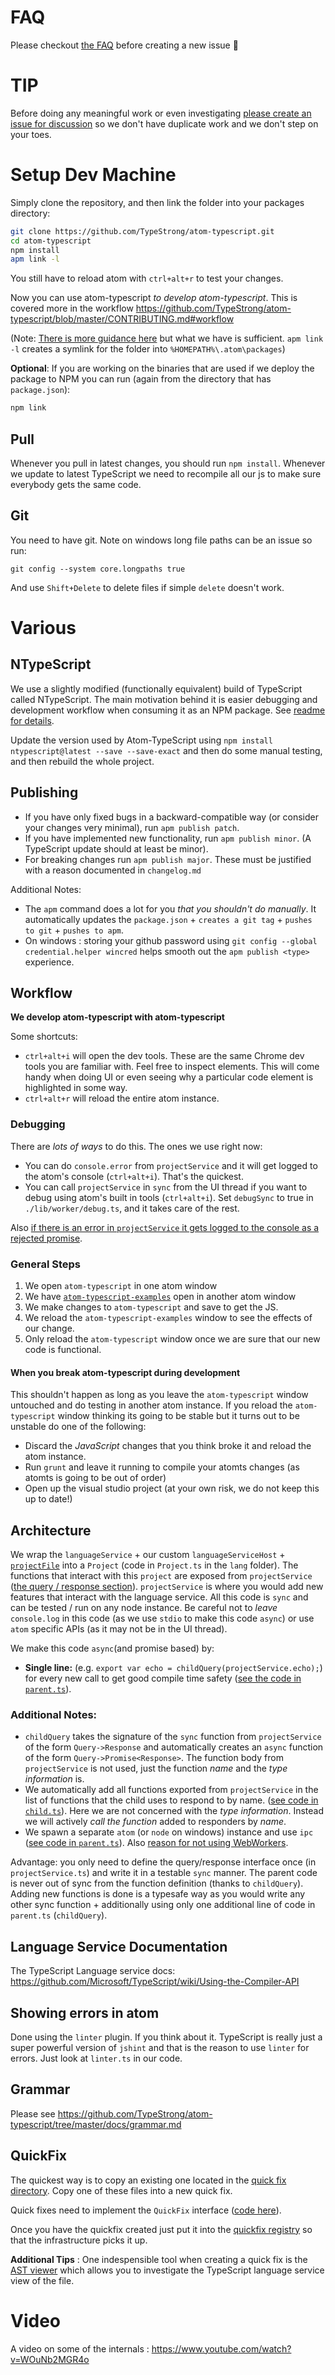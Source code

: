 # FAQ

Please checkout [the FAQ](https://github.com/TypeStrong/atom-typescript/blob/master/docs/faq.md) before creating a new issue :rose:

# TIP
Before doing any meaningful work or even investigating [please create an issue for discussion](https://github.com/TypeStrong/atom-typescript/issues) so we don't have duplicate work and we don't step on your toes.

# Setup Dev Machine
Simply clone the repository, and then link the folder into your packages directory:

```bash
git clone https://github.com/TypeStrong/atom-typescript.git
cd atom-typescript
npm install
apm link -l
```

You still have to reload atom with `ctrl+alt+r` to test your changes.

Now you can use atom-typescript *to develop atom-typescript*. This is covered more in the workflow https://github.com/TypeStrong/atom-typescript/blob/master/CONTRIBUTING.md#workflow

(Note: [There is more guidance here](https://github.com/atom/atom/blob/master/docs/contributing-to-packages.md) but what we have is sufficient. `apm link -l` creates a symlink for the folder into `%HOMEPATH%\.atom\packages`)

**Optional**: If you are working on the binaries that are used if we deploy the package to NPM you can run (again from the directory that has `package.json`):

```bash
npm link
```

## Pull
Whenever you pull in latest changes, you should run `npm install`. Whenever we update to latest TypeScript we need to recompile all our js to make sure everybody gets the same code.

## Git
You need to have git. Note on windows long file paths can be an issue so run:

```
git config --system core.longpaths true
```
And use `Shift+Delete` to delete files if simple `delete` doesn't work.

# Various

## NTypeScript
We use a slightly modified (functionally equivalent) build of TypeScript called NTypeScript. The main motivation behind it is easier debugging and development workflow when consuming it as an NPM package. See [readme for details](https://github.com/TypeStrong/ntypescript#ntypescript).

Update the version used by Atom-TypeScript using `npm install ntypescript@latest --save --save-exact` and then do some manual testing, and then rebuild the whole project.

## Publishing

* If you have only fixed bugs in a backward-compatible way (or consider your changes very minimal), run `apm publish patch`.
* If you have implemented new functionality, run `apm publish minor`. (A TypeScript update should at least be minor).
* For breaking changes run `apm publish major`. These must be justified with a reason documented in `changelog.md`

Additional Notes:
* The `apm` command does a lot for you *that you shouldn't do manually*. It automatically updates the `package.json` + `creates a git tag` + `pushes to git` + `pushes to apm`.
* On windows : storing your github password using `git config --global credential.helper wincred` helps smooth out the `apm publish <type>` experience.

## Workflow
**We develop atom-typescript with atom-typescript**

Some shortcuts:
* `ctrl+alt+i` will open the dev tools. These are the same Chrome dev tools you are familiar with. Feel free to inspect elements. This will come handy when doing UI or even seeing why a particular code element is highlighted in some way.
* `ctrl+alt+r` will reload the entire atom instance.

### Debugging
There are *lots of ways* to do this. The ones we use right now:

* You can do `console.error` from `projectService` and it will get logged to the atom's console (`ctrl+alt+i`). That's the quickest.
* You can call `projectService` in `sync` from the UI thread if you want to debug using atom's built in tools (`ctrl+alt+i`). Set `debugSync` to true in `./lib/worker/debug.ts`, and it takes care of the rest.

Also [if there is an error in `projectService` it gets logged to the console as a rejected promise](https://raw.githubusercontent.com/TypeStrong/atom-typescript-examples/master/screens/debugPromises.gif).

### General Steps
1. We open `atom-typescript` in one atom window
1. We have [`atom-typescript-examples`](https://github.com/TypeStrong/atom-typescript-examples) open in another atom window
1. We make changes to `atom-typescript` and save to get the JS.
1. We reload the `atom-typescript-examples` window to see the effects of our change.
1. Only reload the `atom-typescript` window once we are sure that our new code is functional.

#### When you break atom-typescript during development
This shouldn't happen as long as you leave the `atom-typescript` window untouched and do testing in another atom instance. If you reload the `atom-typescript` window thinking its going to be stable but it turns out to be unstable do one of the following:  
* Discard the *JavaScript* changes that you think broke it and reload the atom instance.
* Run `grunt` and leave it running to compile your atomts changes (as atomts is going to be out of order)
* Open up the visual studio project (at your own risk, we do not keep this up to date!)

## Architecture
We wrap the `languageService` + our custom `languageServiceHost` + [`projectFile`](https://github.com/TypeStrong/atom-typescript/blob/master/docs/tsconfig.md) into a `Project` (code in `Project.ts` in the `lang` folder). The functions that interact with this `project` are exposed from `projectService` ([the query / response section](https://github.com/TypeStrong/atom-typescript/blob/6fbf860eaf971baa3aca939626db553898cb40db/lib/main/lang/projectService.ts#L58-L244)). `projectService` is where you would add new features that interact with the language service. All this code is `sync` and can be tested / run on any node instance. Be careful not to *leave* `console.log` in this code (as we use `stdio` to make this code `async`) or use `atom` specific APIs (as it may not be in the UI thread).

We make this code `async`(and promise based) by:
* **Single line:** (e.g. `export var echo = childQuery(projectService.echo);`) for every new call to get good compile time safety ([see the code in `parent.ts`](https://github.com/TypeStrong/atom-typescript/blob/b0a862cf209d18982875d5c38e3a655594316e9a/lib/worker/parent.ts#L148-L158)).

### Additional Notes:
* `childQuery` takes the signature of the `sync` function from `projectService` of the form `Query->Response` and automatically creates an `async` function of the form `Query->Promise<Response>`. The function body from `projectService` is not used, just the function *name* and the *type information* is.
* We automatically add all functions exported from `projectService` in the list of functions that the child uses to respond to by name. ([see code in `child.ts`](https://github.com/TypeStrong/atom-typescript/blob/b0a862cf209d18982875d5c38e3a655594316e9a/lib/worker/child.ts#L48-L51)). Here we are not concerned with the *type information*. Instead we will actively *call the function* added to responders by *name*.
* We spawn a separate `atom` (or `node` on windows) instance and use `ipc` ([see code in `parent.ts`](https://github.com/TypeStrong/atom-typescript/blob/b0a862cf209d18982875d5c38e3a655594316e9a/lib/worker/parent.ts#L4-L141)). Also [reason for not using WebWorkers](https://github.com/atom/atom-shell/issues/797).

Advantage: you only need to define the query/response interface once (in `projectService.ts`) and write it in a testable `sync` manner. The parent code is never out of sync from the function definition (thanks to `childQuery`). Adding new functions is done is a typesafe way as you would write any other sync function + additionally using only one additional line of code in `parent.ts` (`childQuery`).

## Language Service Documentation
The TypeScript Language service docs: https://github.com/Microsoft/TypeScript/wiki/Using-the-Compiler-API

## Showing errors in atom
Done using the `linter` plugin. If you think about it. TypeScript is really just a super powerful version of `jshint` and that is the reason to use `linter` for errors.
Just look at `linter.ts` in our code.

## Grammar

Please see https://github.com/TypeStrong/atom-typescript/tree/master/docs/grammar.md


## QuickFix
The quickest way is to copy an existing one located in the [quick fix directory](https://github.com/TypeStrong/atom-typescript/tree/a91f7e0c935ed2bdc2c642350af50a7a5aed70ad/lib/main/lang/fixmyts/quickFixes). Copy one of these files into a new quick fix.

Quick fixes need to implement the `QuickFix` interface ([code here](https://github.com/TypeStrong/atom-typescript/blob/a91f7e0c935ed2bdc2c642350af50a7a5aed70ad/lib/main/lang/fixmyts/quickFix.ts#L46-L53)).

Once you have the quickfix created just put it into the [quickfix registry](https://github.com/TypeStrong/atom-typescript/blob/a91f7e0c935ed2bdc2c642350af50a7a5aed70ad/lib/main/lang/fixmyts/quickFixRegistry.ts#L14-L24) so that the infrastructure picks it up.

**Additional Tips** : One indespensible tool when creating a quick fix is the [AST viewer](https://github.com/TypeStrong/atom-typescript#ast-visualizer) which allows you to investigate the TypeScript language service view of the file.

# Video

A video on some of the internals : https://www.youtube.com/watch?v=WOuNb2MGR4o

